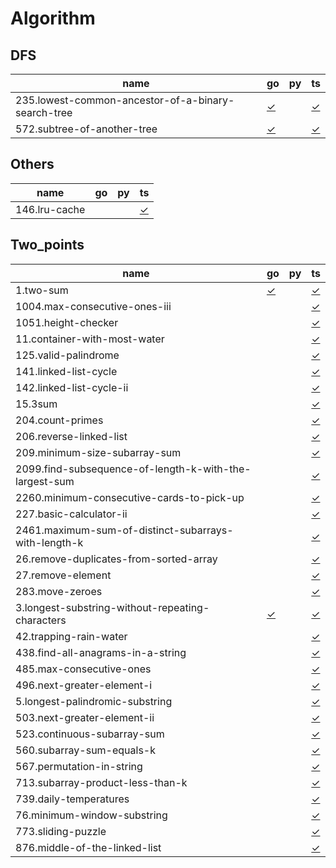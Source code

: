 # Algorithm

## DFS

|  name | go | py | ts |
|-----------|----|---------|-----------|
| 235.lowest-common-ancestor-of-a-binary-search-tree | [✓](DFS/235.lowest-common-ancestor-of-a-binary-search-tree.go) |  | [✓](DFS/235.lowest-common-ancestor-of-a-binary-search-tree.ts) |
| 572.subtree-of-another-tree | [✓](DFS/572.subtree-of-another-tree.go) |  | [✓](DFS/572.subtree-of-another-tree.ts) |

## Others

|  name | go | py | ts |
|-----------|----|---------|-----------|
| 146.lru-cache |  |  | [✓](Others/146.lru-cache.ts) |

## Two_points

|  name | go | py | ts |
|-----------|----|---------|-----------|
| 1.two-sum | [✓](Two_points/1.two-sum.go) |  | [✓](Two_points/1.two-sum.ts) |
| 1004.max-consecutive-ones-iii |  |  | [✓](Two_points/1004.max-consecutive-ones-iii.ts) |
| 1051.height-checker |  |  | [✓](Two_points/1051.height-checker.ts) |
| 11.container-with-most-water |  |  | [✓](Two_points/11.container-with-most-water.ts) |
| 125.valid-palindrome |  |  | [✓](Two_points/125.valid-palindrome.ts) |
| 141.linked-list-cycle |  |  | [✓](Two_points/141.linked-list-cycle.ts) |
| 142.linked-list-cycle-ii |  |  | [✓](Two_points/142.linked-list-cycle-ii.ts) |
| 15.3sum |  |  | [✓](Two_points/15.3sum.ts) |
| 204.count-primes |  |  | [✓](Two_points/204.count-primes.ts) |
| 206.reverse-linked-list |  |  | [✓](Two_points/206.reverse-linked-list.ts) |
| 209.minimum-size-subarray-sum |  |  | [✓](Two_points/209.minimum-size-subarray-sum.ts) |
| 2099.find-subsequence-of-length-k-with-the-largest-sum |  |  | [✓](Two_points/2099.find-subsequence-of-length-k-with-the-largest-sum.ts) |
| 2260.minimum-consecutive-cards-to-pick-up |  |  | [✓](Two_points/2260.minimum-consecutive-cards-to-pick-up.ts) |
| 227.basic-calculator-ii |  |  | [✓](Two_points/227.basic-calculator-ii.ts) |
| 2461.maximum-sum-of-distinct-subarrays-with-length-k |  |  | [✓](Two_points/2461.maximum-sum-of-distinct-subarrays-with-length-k.ts) |
| 26.remove-duplicates-from-sorted-array |  |  | [✓](Two_points/26.remove-duplicates-from-sorted-array.ts) |
| 27.remove-element |  |  | [✓](Two_points/27.remove-element.ts) |
| 283.move-zeroes |  |  | [✓](Two_points/283.move-zeroes.ts) |
| 3.longest-substring-without-repeating-characters | [✓](Two_points/3.longest-substring-without-repeating-characters.go) |  | [✓](Two_points/3.longest-substring-without-repeating-characters.ts) |
| 42.trapping-rain-water |  |  | [✓](Two_points/42.trapping-rain-water.ts) |
| 438.find-all-anagrams-in-a-string |  |  | [✓](Two_points/438.find-all-anagrams-in-a-string.ts) |
| 485.max-consecutive-ones |  |  | [✓](Two_points/485.max-consecutive-ones.ts) |
| 496.next-greater-element-i |  |  | [✓](Two_points/496.next-greater-element-i.ts) |
| 5.longest-palindromic-substring |  |  | [✓](Two_points/5.longest-palindromic-substring.ts) |
| 503.next-greater-element-ii |  |  | [✓](Two_points/503.next-greater-element-ii.ts) |
| 523.continuous-subarray-sum |  |  | [✓](Two_points/523.continuous-subarray-sum.ts) |
| 560.subarray-sum-equals-k |  |  | [✓](Two_points/560.subarray-sum-equals-k.ts) |
| 567.permutation-in-string |  |  | [✓](Two_points/567.permutation-in-string.ts) |
| 713.subarray-product-less-than-k |  |  | [✓](Two_points/713.subarray-product-less-than-k.ts) |
| 739.daily-temperatures |  |  | [✓](Two_points/739.daily-temperatures.ts) |
| 76.minimum-window-substring |  |  | [✓](Two_points/76.minimum-window-substring.ts) |
| 773.sliding-puzzle |  |  | [✓](Two_points/773.sliding-puzzle.ts) |
| 876.middle-of-the-linked-list |  |  | [✓](Two_points/876.middle-of-the-linked-list.ts) |

